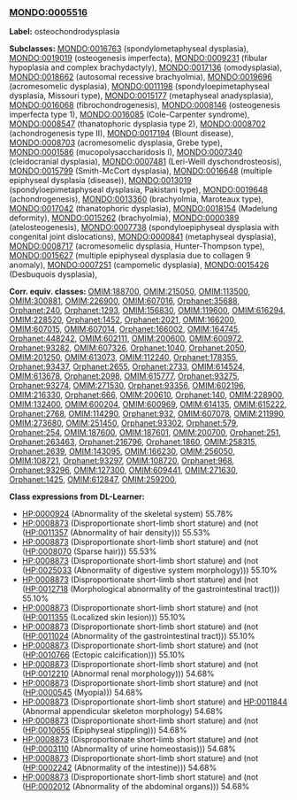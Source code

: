 
### [MONDO:0005516](http://purl.obolibrary.org/obo/MONDO_0005516)
**Label:** osteochondrodysplasia

**Subclasses:** [MONDO:0016763](http://purl.obolibrary.org/obo/MONDO_0016763) (spondylometaphyseal dysplasia), [MONDO:0019019](http://purl.obolibrary.org/obo/MONDO_0019019) (osteogenesis imperfecta), [MONDO:0009231](http://purl.obolibrary.org/obo/MONDO_0009231) (fibular hypoplasia and complex brachydactyly), [MONDO:0017136](http://purl.obolibrary.org/obo/MONDO_0017136) (omodysplasia), [MONDO:0018662](http://purl.obolibrary.org/obo/MONDO_0018662) (autosomal recessive brachyolmia), [MONDO:0019696](http://purl.obolibrary.org/obo/MONDO_0019696) (acromesomelic dysplasia), [MONDO:0011198](http://purl.obolibrary.org/obo/MONDO_0011198) (spondyloepimetaphyseal dysplasia, Missouri type), [MONDO:0015177](http://purl.obolibrary.org/obo/MONDO_0015177) (metaphyseal anadysplasia), [MONDO:0016068](http://purl.obolibrary.org/obo/MONDO_0016068) (fibrochondrogenesis), [MONDO:0008146](http://purl.obolibrary.org/obo/MONDO_0008146) (osteogenesis imperfecta type 1), [MONDO:0016085](http://purl.obolibrary.org/obo/MONDO_0016085) (Cole-Carpenter syndrome), [MONDO:0008547](http://purl.obolibrary.org/obo/MONDO_0008547) (thanatophoric dysplasia type 2), [MONDO:0008702](http://purl.obolibrary.org/obo/MONDO_0008702) (achondrogenesis type II), [MONDO:0017194](http://purl.obolibrary.org/obo/MONDO_0017194) (Blount disease), [MONDO:0008703](http://purl.obolibrary.org/obo/MONDO_0008703) (acromesomelic dysplasia, Grebe type), [MONDO:0001586](http://purl.obolibrary.org/obo/MONDO_0001586) (mucopolysaccharidosis I), [MONDO:0007340](http://purl.obolibrary.org/obo/MONDO_0007340) (cleidocranial dysplasia), [MONDO:0007481](http://purl.obolibrary.org/obo/MONDO_0007481) (Leri-Weill dyschondrosteosis), [MONDO:0015799](http://purl.obolibrary.org/obo/MONDO_0015799) (Smith-McCort dysplasia), [MONDO:0016648](http://purl.obolibrary.org/obo/MONDO_0016648) (multiple epiphyseal dysplasia (disease)), [MONDO:0013019](http://purl.obolibrary.org/obo/MONDO_0013019) (spondyloepimetaphyseal dysplasia, Pakistani type), [MONDO:0019648](http://purl.obolibrary.org/obo/MONDO_0019648) (achondrogenesis), [MONDO:0013360](http://purl.obolibrary.org/obo/MONDO_0013360) (brachyolmia, Maroteaux type), [MONDO:0017042](http://purl.obolibrary.org/obo/MONDO_0017042) (thanatophoric dysplasia), [MONDO:0018154](http://purl.obolibrary.org/obo/MONDO_0018154) (Madelung deformity), [MONDO:0015262](http://purl.obolibrary.org/obo/MONDO_0015262) (brachyolmia), [MONDO:0000389](http://purl.obolibrary.org/obo/MONDO_0000389) (atelosteogenesis), [MONDO:0007738](http://purl.obolibrary.org/obo/MONDO_0007738) (spondyloepiphyseal dysplasia with congenital joint dislocations), [MONDO:0000841](http://purl.obolibrary.org/obo/MONDO_0000841) (metaphyseal dysplasia), [MONDO:0008717](http://purl.obolibrary.org/obo/MONDO_0008717) (acromesomelic dysplasia, Hunter-Thompson type), [MONDO:0015627](http://purl.obolibrary.org/obo/MONDO_0015627) (multiple epiphyseal dysplasia due to collagen 9 anomaly), [MONDO:0007251](http://purl.obolibrary.org/obo/MONDO_0007251) (campomelic dysplasia), [MONDO:0015426](http://purl.obolibrary.org/obo/MONDO_0015426) (Desbuquois dysplasia), 

**Corr. equiv. classes:** [OMIM:188700](http://purl.obolibrary.org/obo/OMIM_188700), [OMIM:215050](http://purl.obolibrary.org/obo/OMIM_215050), [OMIM:113500](http://purl.obolibrary.org/obo/OMIM_113500), [OMIM:300881](http://purl.obolibrary.org/obo/OMIM_300881), [OMIM:226900](http://purl.obolibrary.org/obo/OMIM_226900), [OMIM:607016](http://purl.obolibrary.org/obo/OMIM_607016), [Orphanet:35688](http://www.orpha.net/ORDO/Orphanet_35688), [Orphanet:240](http://www.orpha.net/ORDO/Orphanet_240), [Orphanet:1293](http://www.orpha.net/ORDO/Orphanet_1293), [OMIM:156830](http://purl.obolibrary.org/obo/OMIM_156830), [OMIM:119600](http://purl.obolibrary.org/obo/OMIM_119600), [OMIM:616294](http://purl.obolibrary.org/obo/OMIM_616294), [OMIM:228520](http://purl.obolibrary.org/obo/OMIM_228520), [Orphanet:1452](http://www.orpha.net/ORDO/Orphanet_1452), [Orphanet:2021](http://www.orpha.net/ORDO/Orphanet_2021), [OMIM:166200](http://purl.obolibrary.org/obo/OMIM_166200), [OMIM:607015](http://purl.obolibrary.org/obo/OMIM_607015), [OMIM:607014](http://purl.obolibrary.org/obo/OMIM_607014), [Orphanet:166002](http://www.orpha.net/ORDO/Orphanet_166002), [OMIM:164745](http://purl.obolibrary.org/obo/OMIM_164745), [Orphanet:448242](http://www.orpha.net/ORDO/Orphanet_448242), [OMIM:602111](http://purl.obolibrary.org/obo/OMIM_602111), [OMIM:200600](http://purl.obolibrary.org/obo/OMIM_200600), [OMIM:600972](http://purl.obolibrary.org/obo/OMIM_600972), [Orphanet:93282](http://www.orpha.net/ORDO/Orphanet_93282), [OMIM:607326](http://purl.obolibrary.org/obo/OMIM_607326), [Orphanet:1040](http://www.orpha.net/ORDO/Orphanet_1040), [Orphanet:2050](http://www.orpha.net/ORDO/Orphanet_2050), [OMIM:201250](http://purl.obolibrary.org/obo/OMIM_201250), [OMIM:613073](http://purl.obolibrary.org/obo/OMIM_613073), [OMIM:112240](http://purl.obolibrary.org/obo/OMIM_112240), [Orphanet:178355](http://www.orpha.net/ORDO/Orphanet_178355), [Orphanet:93437](http://www.orpha.net/ORDO/Orphanet_93437), [Orphanet:2655](http://www.orpha.net/ORDO/Orphanet_2655), [Orphanet:2733](http://www.orpha.net/ORDO/Orphanet_2733), [OMIM:614524](http://purl.obolibrary.org/obo/OMIM_614524), [OMIM:613678](http://purl.obolibrary.org/obo/OMIM_613678), [Orphanet:2098](http://www.orpha.net/ORDO/Orphanet_2098), [OMIM:615777](http://purl.obolibrary.org/obo/OMIM_615777), [Orphanet:93275](http://www.orpha.net/ORDO/Orphanet_93275), [Orphanet:93274](http://www.orpha.net/ORDO/Orphanet_93274), [OMIM:271530](http://purl.obolibrary.org/obo/OMIM_271530), [Orphanet:93356](http://www.orpha.net/ORDO/Orphanet_93356), [OMIM:602196](http://purl.obolibrary.org/obo/OMIM_602196), [OMIM:216330](http://purl.obolibrary.org/obo/OMIM_216330), [Orphanet:666](http://www.orpha.net/ORDO/Orphanet_666), [OMIM:200610](http://purl.obolibrary.org/obo/OMIM_200610), [Orphanet:140](http://www.orpha.net/ORDO/Orphanet_140), [OMIM:228900](http://purl.obolibrary.org/obo/OMIM_228900), [OMIM:132400](http://purl.obolibrary.org/obo/OMIM_132400), [OMIM:600204](http://purl.obolibrary.org/obo/OMIM_600204), [OMIM:600969](http://purl.obolibrary.org/obo/OMIM_600969), [OMIM:614135](http://purl.obolibrary.org/obo/OMIM_614135), [OMIM:615222](http://purl.obolibrary.org/obo/OMIM_615222), [Orphanet:2768](http://www.orpha.net/ORDO/Orphanet_2768), [OMIM:114290](http://purl.obolibrary.org/obo/OMIM_114290), [Orphanet:932](http://www.orpha.net/ORDO/Orphanet_932), [OMIM:607078](http://purl.obolibrary.org/obo/OMIM_607078), [OMIM:211990](http://purl.obolibrary.org/obo/OMIM_211990), [OMIM:273680](http://purl.obolibrary.org/obo/OMIM_273680), [OMIM:251450](http://purl.obolibrary.org/obo/OMIM_251450), [Orphanet:93302](http://www.orpha.net/ORDO/Orphanet_93302), [Orphanet:579](http://www.orpha.net/ORDO/Orphanet_579), [Orphanet:254](http://www.orpha.net/ORDO/Orphanet_254), [OMIM:187600](http://purl.obolibrary.org/obo/OMIM_187600), [OMIM:187601](http://purl.obolibrary.org/obo/OMIM_187601), [OMIM:200700](http://purl.obolibrary.org/obo/OMIM_200700), [Orphanet:251](http://www.orpha.net/ORDO/Orphanet_251), [Orphanet:263463](http://www.orpha.net/ORDO/Orphanet_263463), [Orphanet:216796](http://www.orpha.net/ORDO/Orphanet_216796), [Orphanet:1860](http://www.orpha.net/ORDO/Orphanet_1860), [OMIM:258315](http://purl.obolibrary.org/obo/OMIM_258315), [Orphanet:2639](http://www.orpha.net/ORDO/Orphanet_2639), [OMIM:143095](http://purl.obolibrary.org/obo/OMIM_143095), [OMIM:166230](http://purl.obolibrary.org/obo/OMIM_166230), [OMIM:256050](http://purl.obolibrary.org/obo/OMIM_256050), [OMIM:108721](http://purl.obolibrary.org/obo/OMIM_108721), [Orphanet:93297](http://www.orpha.net/ORDO/Orphanet_93297), [OMIM:108720](http://purl.obolibrary.org/obo/OMIM_108720), [Orphanet:968](http://www.orpha.net/ORDO/Orphanet_968), [Orphanet:93296](http://www.orpha.net/ORDO/Orphanet_93296), [OMIM:127300](http://purl.obolibrary.org/obo/OMIM_127300), [OMIM:609441](http://purl.obolibrary.org/obo/OMIM_609441), [OMIM:271630](http://purl.obolibrary.org/obo/OMIM_271630), [Orphanet:1425](http://www.orpha.net/ORDO/Orphanet_1425), [OMIM:612847](http://purl.obolibrary.org/obo/OMIM_612847), [OMIM:259200](http://purl.obolibrary.org/obo/OMIM_259200), 

**Class expressions from DL-Learner:**

- [HP:0000924](http://purl.obolibrary.org/obo/HP_0000924) (Abnormality of the skeletal system) 55.78%
- [HP:0008873](http://purl.obolibrary.org/obo/HP_0008873) (Disproportionate short-limb short stature) and (not ([HP:0011357](http://purl.obolibrary.org/obo/HP_0011357) (Abnormality of hair density))) 55.53%
- [HP:0008873](http://purl.obolibrary.org/obo/HP_0008873) (Disproportionate short-limb short stature) and (not ([HP:0008070](http://purl.obolibrary.org/obo/HP_0008070) (Sparse hair))) 55.53%
- [HP:0008873](http://purl.obolibrary.org/obo/HP_0008873) (Disproportionate short-limb short stature) and (not ([HP:0025033](http://purl.obolibrary.org/obo/HP_0025033) (Abnormality of digestive system morphology))) 55.10%
- [HP:0008873](http://purl.obolibrary.org/obo/HP_0008873) (Disproportionate short-limb short stature) and (not ([HP:0012718](http://purl.obolibrary.org/obo/HP_0012718) (Morphological abnormality of the gastrointestinal tract))) 55.10%
- [HP:0008873](http://purl.obolibrary.org/obo/HP_0008873) (Disproportionate short-limb short stature) and (not ([HP:0011355](http://purl.obolibrary.org/obo/HP_0011355) (Localized skin lesion))) 55.10%
- [HP:0008873](http://purl.obolibrary.org/obo/HP_0008873) (Disproportionate short-limb short stature) and (not ([HP:0011024](http://purl.obolibrary.org/obo/HP_0011024) (Abnormality of the gastrointestinal tract))) 55.10%
- [HP:0008873](http://purl.obolibrary.org/obo/HP_0008873) (Disproportionate short-limb short stature) and (not ([HP:0010766](http://purl.obolibrary.org/obo/HP_0010766) (Ectopic calcification))) 55.10%
- [HP:0008873](http://purl.obolibrary.org/obo/HP_0008873) (Disproportionate short-limb short stature) and (not ([HP:0012210](http://purl.obolibrary.org/obo/HP_0012210) (Abnormal renal morphology))) 54.68%
- [HP:0008873](http://purl.obolibrary.org/obo/HP_0008873) (Disproportionate short-limb short stature) and (not ([HP:0000545](http://purl.obolibrary.org/obo/HP_0000545) (Myopia))) 54.68%
- [HP:0008873](http://purl.obolibrary.org/obo/HP_0008873) (Disproportionate short-limb short stature) and [HP:0011844](http://purl.obolibrary.org/obo/HP_0011844) (Abnormal appendicular skeleton morphology) 54.68%
- [HP:0008873](http://purl.obolibrary.org/obo/HP_0008873) (Disproportionate short-limb short stature) and (not ([HP:0010655](http://purl.obolibrary.org/obo/HP_0010655) (Epiphyseal stippling))) 54.68%
- [HP:0008873](http://purl.obolibrary.org/obo/HP_0008873) (Disproportionate short-limb short stature) and (not ([HP:0003110](http://purl.obolibrary.org/obo/HP_0003110) (Abnormality of urine homeostasis))) 54.68%
- [HP:0008873](http://purl.obolibrary.org/obo/HP_0008873) (Disproportionate short-limb short stature) and (not ([HP:0002242](http://purl.obolibrary.org/obo/HP_0002242) (Abnormality of the intestine))) 54.68%
- [HP:0008873](http://purl.obolibrary.org/obo/HP_0008873) (Disproportionate short-limb short stature) and (not ([HP:0002012](http://purl.obolibrary.org/obo/HP_0002012) (Abnormality of the abdominal organs))) 54.68%


